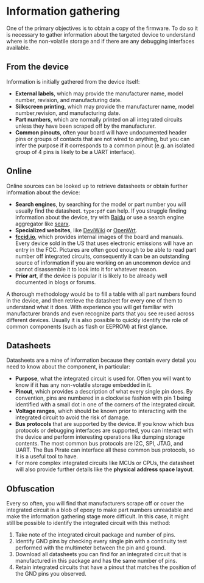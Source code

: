 # Information gathering

One of the primary objectives is to obtain a copy of the firmware. To do so it
is necessary to gather information about the targeted device to understand where
is the non-volatile storage and if there are any debugging interfaces available.

## From the device

Information is initially gathered from the device itself:

  - **External labels**, which may provide the manufacturer name, model number,
    revision, and manufacturing date.
  - **Silkscreen printing**, which may provide the manufacturer name, model
    number,revision, and manufacturing date.
  - **Part numbers**, which are normally printed on all integrated circuits
    unless they have been scraped off by the manufacturer.
  - **Common pinouts**, often your board will have undocumented header
    pins or groups of contacts that are not wired to anything, but you can
    infer the purpose if it corresponds to a common pinout (e.g. an isolated
    group of 4 pins is likely to be a UART interface).

## Online

Online sources can be looked up to retrieve datasheets or obtain further
information about the device:

  - **Search engines**, by searching for the model or part number you will
    usually find the datasheet. `type:pdf` can
    help. If you struggle finding information about the device, try with
    [Baidu](https://baidu.com) or use a search engine aggregator like
    [searx](https://searx.space).
  - **Specialized websites**, like
    [DeviWiki](https://deviwiki.com) or [OpenWrt](https://openwrt.com).
  - [**fccid.io**](https://fccid.io), which provides internal images of the board
    and manuals. Every device sold in the US that uses electronic emissions will
    have an entry in the FCC. Pictures are often good enough to be able to read
    part number off integrated circuits, consequently it can be an
    outstanding source of information if you are working on an uncommon device
    and cannot disassemble it to look into it for whatever reason.
  - **Prior art**, if the device is popular it is likely to be already well
    documented in blogs or forums.

A thorough methodology would be to fill a table with all part numbers found in
the device, and then retrieve the datasheet for every one of them to understand
what it does. With experience you will get familiar with manufacturer brands
and even recognize parts that you see reused across different devices. Usually it
is also possible to quickly identify the role of common components (such as flash
or EEPROM) at first glance.

## Datasheets

Datasheets are a mine of information because they contain every detail you need to know about the component, in particular:

  - **Purpose**, what the integrated circuit is used for. Often you will want
    to know if it has any non-volatile storage embedded in it.
  - **Pinout**, which provides a description of what every single pin does. By
    convention, pins are numbered in a clockwise fashion with pin 1 being
    identified with a small dot in one of the corners of the integrated circuit.
  - **Voltage ranges**, which should be known prior to interacting with the
    integrated circuit to avoid the risk of damage.
  - **Bus protocols** that are supported by the device. If you know which
    bus protocols or debugging interfaces are supported, you can interact with
    the device and perform interesting operations like dumping storage contents.
    The most common bus protocols are I2C, SPI, JTAG, and UART. The Bus Pirate
    can interface all these common bus protocols, so it is a useful tool to have.
  - For more complex integrated circuits like MCUs or CPUs, the datasheet will
    also provide further details like the **physical address space layout**.
    
## Obfuscation
    
Every so often, you will find that manufacturers scrape off or cover the
integrated circuit in a blob of epoxy to make part numbers unreadable and make
the information gathering stage more difficult. In this case, it might still be
possible to identify the integrated circuit with this method:

  1. Take note of the integrated circuit package and number of pins.
  2. Identify GND pins by checking every single pin with a continuity test
     performed with the multimeter between the pin and ground.
  3. Download all datasheets you can find for an integrated circuit that is
     manufactured in this package and has the same number of pins.
  4. Retain integrated circuits that have a pinout that matches the position of
     the GND pins you observed.
